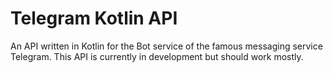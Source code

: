 # Telegram Kotlin API
An API written in Kotlin for the Bot service of the famous messaging service Telegram. This API is currently in development but should work mostly.